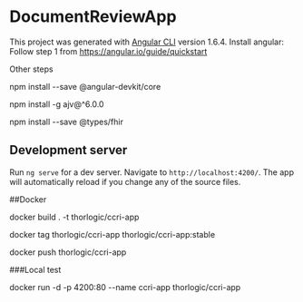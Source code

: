 # DocumentReviewApp

This project was generated with [Angular CLI](https://github.com/angular/angular-cli) version 1.6.4.
Install angular: Follow step 1 from https://angular.io/guide/quickstart

Other steps 

npm install --save @angular-devkit/core

npm install -g ajv@^6.0.0

npm install --save @types/fhir


## Development server

Run `ng serve` for a dev server. Navigate to `http://localhost:4200/`. The app will automatically reload if you change any of the source files.

##Docker 


docker build . -t thorlogic/ccri-app

docker tag thorlogic/ccri-app thorlogic/ccri-app:stable

docker push thorlogic/ccri-app

###Local test 

docker run -d -p 4200:80 --name ccri-app thorlogic/ccri-app 

